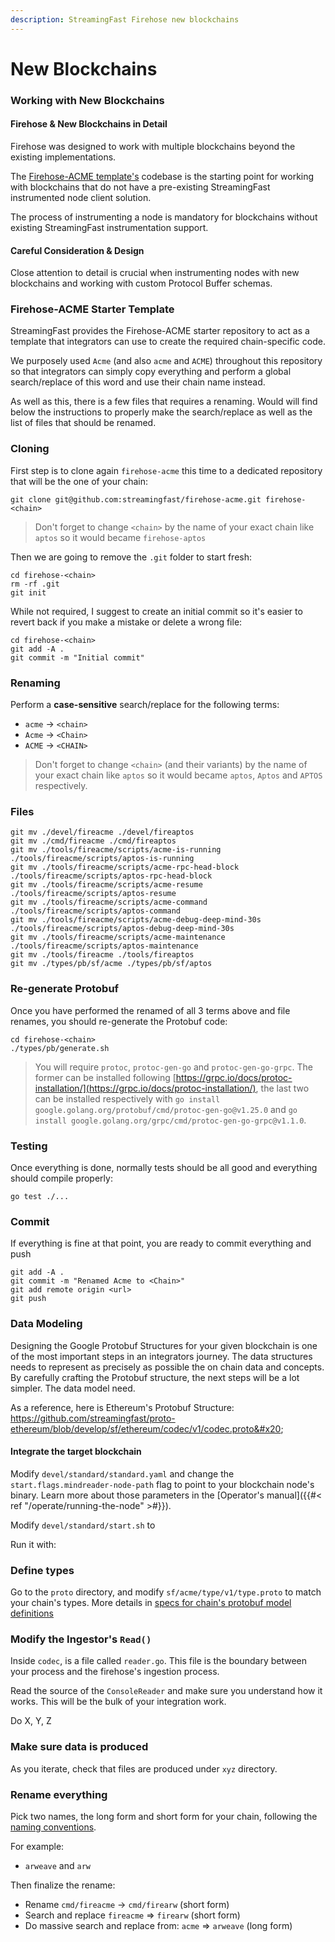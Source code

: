 ```yaml
---
description: StreamingFast Firehose new blockchains
---
```


# New Blockchains

### Working with New Blockchains

#### Firehose & New Blockchains in Detail

Firehose was designed to work with multiple blockchains beyond the existing implementations.

The [Firehose-ACME template's](firehose-starter.md) codebase is the starting point for working with blockchains that do not have a pre-existing StreamingFast instrumented node client solution.

The process of instrumenting a node is mandatory for blockchains without existing StreamingFast instrumentation support.

#### Careful Consideration & Design

Close attention to detail is crucial when instrumenting nodes with new blockchains and working with custom Protocol Buffer schemas.

### Firehose-ACME Starter Template

StreamingFast provides the Firehose-ACME starter repository to act as a template that integrators can use to create the required chain-specific code.

We purposely used `Acme` (and also `acme` and `ACME`) throughout this repository so that integrators can simply copy everything and perform a global search/replace of this word and use their chain name instead.

As well as this, there is a few files that requires a renaming. Would will find below the instructions to properly make the search/replace as well as the list of files that should be renamed.

### Cloning

First step is to clone again `firehose-acme` this time to a dedicated repository that will be the one of your chain:

```
git clone git@github.com:streamingfast/firehose-acme.git firehose-<chain>
```

> Don't forget to change `<chain>` by the name of your exact chain like `aptos` so it would became `firehose-aptos`

Then we are going to remove the `.git` folder to start fresh:

```
cd firehose-<chain>
rm -rf .git
git init
```

While not required, I suggest to create an initial commit so it's easier to revert back if you make a mistake or delete a wrong file:

```
cd firehose-<chain>
git add -A .
git commit -m "Initial commit"
```

### Renaming

Perform a **case-sensitive** search/replace for the following terms:

* `acme` -> `<chain>`
* `Acme` -> `<Chain>`
* `ACME` -> `<CHAIN>`

> Don't forget to change `<chain>` (and their variants) by the name of your exact chain like `aptos` so it would became `aptos`, `Aptos` and `APTOS` respectively.

### Files

```
git mv ./devel/fireacme ./devel/fireaptos
git mv ./cmd/fireacme ./cmd/fireaptos
git mv ./tools/fireacme/scripts/acme-is-running ./tools/fireacme/scripts/aptos-is-running
git mv ./tools/fireacme/scripts/acme-rpc-head-block ./tools/fireacme/scripts/aptos-rpc-head-block
git mv ./tools/fireacme/scripts/acme-resume ./tools/fireacme/scripts/aptos-resume
git mv ./tools/fireacme/scripts/acme-command ./tools/fireacme/scripts/aptos-command
git mv ./tools/fireacme/scripts/acme-debug-deep-mind-30s ./tools/fireacme/scripts/aptos-debug-deep-mind-30s
git mv ./tools/fireacme/scripts/acme-maintenance ./tools/fireacme/scripts/aptos-maintenance
git mv ./tools/fireacme ./tools/fireaptos
git mv ./types/pb/sf/acme ./types/pb/sf/aptos
```

### Re-generate Protobuf

Once you have performed the renamed of all 3 terms above and file renames, you should re-generate the Protobuf code:

```
cd firehose-<chain>
./types/pb/generate.sh
```

> You will require `protoc`, `protoc-gen-go` and `protoc-gen-go-grpc`. The former can be installed following [https://grpc.io/docs/protoc-installation/](https://grpc.io/docs/protoc-installation/), the last two can be installed respectively with `go install google.golang.org/protobuf/cmd/protoc-gen-go@v1.25.0` and `go install google.golang.org/grpc/cmd/protoc-gen-go-grpc@v1.1.0`.

### Testing

Once everything is done, normally tests should be all good and everything should compile properly:

```
go test ./...
```

### Commit

If everything is fine at that point, you are ready to commit everything and push

```
git add -A .
git commit -m "Renamed Acme to <Chain>"
git add remote origin <url>
git push
```

### Data Modeling&#x20;

Designing the Google Protobuf Structures for your given blockchain is one of the most important steps in an integrators journey. The data structures needs to represent as precisely as possible the on chain data and concepts. By carefully crafting the Protobuf structure, the next steps will be a lot simpler. The data model need.

As a reference, here is Ethereum's Protobuf Structure: https://github.com/streamingfast/proto-ethereum/blob/develop/sf/ethereum/codec/v1/codec.proto&#x20;

#### Integrate the target blockchain&#x20;

Modify `devel/standard/standard.yaml` and change the `start.flags.mindreader-node-path` flag to point to your blockchain node's binary. Learn more about those parameters in the \[Operator's manual]\(\{{#< ref "/operate/running-the-node" >#\}}).

Modify `devel/standard/start.sh` to

Run it with:&#x20;

### Define types

Go to the `proto` directory, and modify `sf/acme/type/v1/type.proto` to match your chain's types. More details in [specs for chain's protobuf model definitions](../new-docs/integrate/protobuf-defs/)

### Modify the Ingestor's `Read()`

Inside `codec`, is a file called `reader.go`. This file is the boundary between your process and the firehose's ingestion process.

Read the source of the `ConsoleReader` and make sure you understand how it works. This will be the bulk of your integration work.

Do X, Y, Z

### Make sure data is produced

As you iterate, check that files are produced under `xyz` directory.

### Rename everything

Pick two names, the long form and short form for your chain, following the [naming conventions](../new-docs/integrate/names/).

For example:

* `arweave` and `arw`

Then finalize the rename:

* Rename `cmd/fireacme` -> `cmd/firearw` (short form)
* Search and replace `fireacme` => `firearw` (short form)
* Do massive search and replace from: `acme` => `arweave` (long form)

